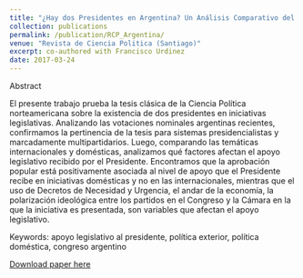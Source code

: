 ```yaml
---
title: "¿Hay dos Presidentes en Argentina? Un Análisis Comparativo del Apoyo Legislativo en las Políticas Exterior y Doméstica (2001-2014)"
collection: publications
permalink: /publication/RCP_Argentina/
venue: "Revista de Ciencia Politica (Santiago)"
excerpt: co-authored with Francisco Urdinez
date: 2017-03-24
---
```


Abstract

El presente trabajo prueba la tesis clásica de la Ciencia Política norteamericana sobre la existencia de dos presidentes en iniciativas legislativas. Analizando las votaciones nominales argentinas recientes, confirmamos la pertinencia de la tesis para sistemas presidencialistas y marcadamente multipartidarios. Luego, comparando las temáticas internacionales y domésticas, analizamos qué factores afectan el apoyo legislativo recibido por el Presidente. Encontramos que la aprobación popular está positivamente asociada al nivel de apoyo que el Presidente recibe en iniciativas domésticas y no en las internacionales, mientras que el uso de Decretos de Necesidad y Urgencia, el andar de la economía, la polarización ideológica entre los partidos en el Congreso y la Cámara en la que la iniciativa es presentada, son variables que afectan el apoyo legislativo.

Keywords: apoyo legislativo al presidente, política exterior, política doméstica, congreso argentino


[Download paper here](https://scielo.conicyt.cl/pdf/revcipol/v37n1/art05.pdf)
